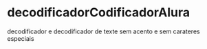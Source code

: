 # decodificadorCodificadorAlura
decodificador e decodificador de texte sem acento e sem carateres especiais
